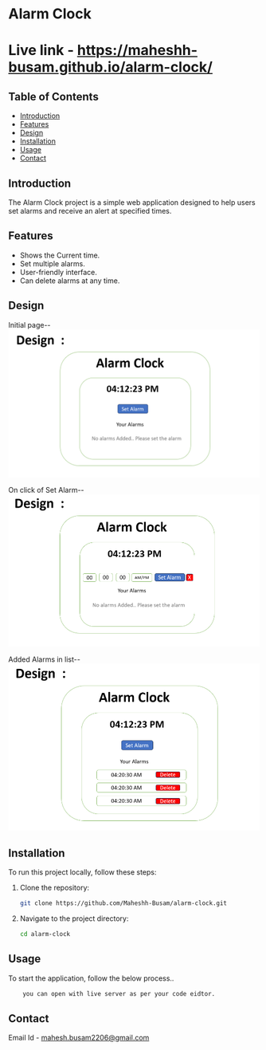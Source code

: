 # Alarm Clock 

# Live link - https://maheshh-busam.github.io/alarm-clock/

## Table of Contents
- [Introduction](#introduction)
- [Features](#features)
- [Design](#design)
- [Installation](#installation)
- [Usage](#usage)
- [Contact](#contact)

## Introduction
The Alarm Clock project is a simple web application designed to help users set alarms and receive an alert at specified times.

## Features
- Shows the Current time.
- Set multiple alarms.
- User-friendly interface.
- Can delete alarms at any time.

## Design

Initial page--
![Image](image.png)

On click of Set Alarm--
![Image](image-1.png)

Added Alarms in list--
![Image](image-2.png)


## Installation
To run this project locally, follow these steps:

1. Clone the repository:
    ```sh
    git clone https://github.com/Maheshh-Busam/alarm-clock.git
    ```
2. Navigate to the project directory:
    ```sh
    cd alarm-clock
    ```
## Usage
To start the application, follow the below process..
```sh
    you can open with live server as per your code eidtor.
```

## Contact
Email Id - mahesh.busam2206@gmail.com
